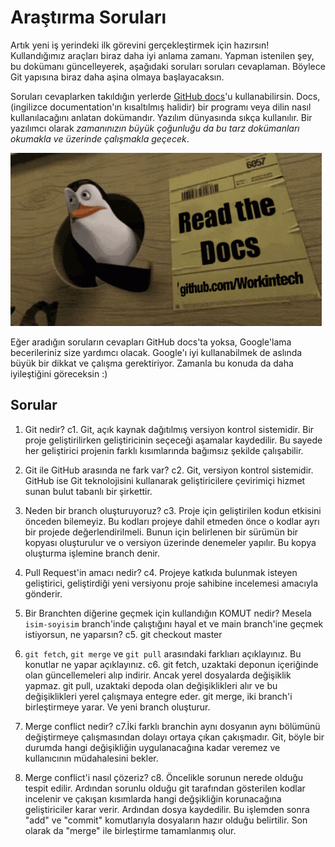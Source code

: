 # Araştırma Soruları

Artık yeni iş yerindeki ilk görevini gerçekleştirmek için hazırsın! Kullandığımız araçları biraz daha iyi anlama zamanı. Yapman istenilen şey, bu dokümanı güncelleyerek, aşağıdaki soruları soruları cevaplaman. Böylece Git yapısına biraz daha aşina olmaya başlayacaksın.

Soruları cevaplarken takıldığın yerlerde [GitHub docs](https://docs.github.com/en)'u kullanabilirsin. Docs, (ingilizce documentation'ın kısaltılmış halidir) bir programı veya dilin nasıl kullanılacağını anlatan dokümandır. Yazılım dünyasında sıkça kullanılır. Bir yazılımcı olarak _zamanınızın büyük çoğunluğu da bu tarz dokümanları okumakla ve üzerinde çalışmakla geçecek_.

![READ THE DOCS](https://github.com/Workintech/FSWeb-S1G1-Projesi-Web-Development-Projesi-icin-Git/blob/main/read-the-docs-wit.gif?raw=true)

Eğer aradığın soruların cevapları GitHub docs'ta yoksa, Google'lama becerileriniz size yardımcı olacak. Google'ı iyi kullanabilmek de aslında büyük bir dikkat ve çalışma gerektiriyor. Zamanla bu konuda da daha iyileştiğini göreceksin :)

## Sorular

1. Git nedir?
c1. Git, açık kaynak dağıtılmış versiyon kontrol sistemidir. Bir proje geliştirilirken geliştiricinin seçeceği aşamalar kaydedilir. Bu sayede her geliştirici projenin farklı kısımlarında 
bağımsız şekilde çalışabilir.

2. Git ile GitHub arasında ne fark var?
c2. Git, versiyon kontrol sistemidir.  GitHub ise Git teknolojisini kullanarak geliştiricilere çevirimiçi hizmet sunan bulut tabanlı bir şirkettir.

3. Neden bir branch oluşturuyoruz?
c3. Proje için geliştirilen kodun etkisini önceden bilemeyiz. Bu kodları projeye dahil etmeden önce o kodlar ayrı bir projede değerlendirilmeli. Bunun için belirlenen bir sürümün bir 
kopyası oluşturulur ve o versiyon üzerinde denemeler yapılır. Bu kopya oluşturma işlemine branch denir.

4. Pull Request'in amacı nedir?
c4. Projeye katkıda bulunmak isteyen geliştirici, geliştirdiği yeni versiyonu proje sahibine incelemesi amacıyla gönderir. 

5. Bir Branchten diğerine geçmek için kullandığın KOMUT nedir? Mesela `isim-soyisim` branch'inde çalıştığını hayal et ve main branch'ine geçmek istiyorsun, ne yaparsın?
c5. git checkout master

6. `git fetch`, `git merge` ve `git pull` arasındaki farklıarı açıklayınız. Bu konutlar ne yapar açıklayınız.
c6. git fetch, uzaktaki deponun içeriğinde olan güncellemeleri alıp indirir. Ancak yerel dosyalarda değişiklik yapmaz.
git pull, uzaktaki depoda olan değişiklikleri alır ve bu değişiklikleri yerel çalışmaya entegre eder.
git merge, iki branch'i birleştirmeye yarar. Ve yeni branch oluşturur.

7. Merge conflict nedir?
c7.İki farklı branchin aynı dosyanın aynı bölümünü değiştirmeye çalışmasından dolayı ortaya çıkan çakışmadır. Git, böyle bir durumda hangi değişikliğin uygulanacağına kadar veremez ve 
kullanıcının müdahalesini bekler.

8. Merge conflict'i nasıl çözeriz?
c8. Öncelikle sorunun nerede olduğu tespit edilir. Ardından sorunlu olduğu git tarafından gösterilen kodlar incelenir ve çakışan kısımlarda hangi değşikliğin korunacağına geliştiriciler 
karar verir. Ardından dosya kaydedilir. Bu işlemden sonra "add" ve "commit" komutlarıyla dosyaların hazır olduğu belirtilir. Son olarak da "merge" ile birleştirme tamamlanmış olur.
